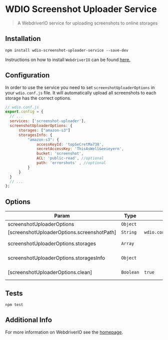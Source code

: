 WDIO Screenshot Uploader Service
=================================

> A WebdriverIO service for uploading screenshots to online storages

## Installation
```console
npm install wdio-screenshot-uploader-service --save-dev
```
Instructions on how to install `WebdriverIO` can be found [here.](http://webdriver.io/guide/getstarted/install.html)

## Configuration

In order to use the service you need to set `screenshotUploaderOptions` in your `wdio.conf.js` file. It will automatically upload all screenshots to each storage has the correct options.

```js
// wdio.conf.js
export.config = {
  // ...
  services: ['screenshot-uploader'],
  screenshotUploaderOptions: {
      storages: ["amazon-s3"]
      storagesInfo: {
          "amazon-s3": {
              accessKeyId: 'topSeCretMa738',
              secretAccessKey: 'ThisAsWell&eeieyern',
              bucket: 'screenshot',
              ACL: 'public-read', //optional
              path: 'errorshots' , //optional
          }
      }
  }
  // ...
};
```

## Options
<a name="Uploaders"></a>

| Param | Type | Default | Description |
| --- | --- | --- | --- |
| screenshotUploaderOptions | <code>Object</code> |  | wdio.config.screenshotUploaderOptions |
| [screenshotUploaderOptions.screenshotPath] | <code>String</code> | <code>wdio.config.screenshotPath</code> | Path of screenshots |
| screenshotUploaderOptions.storages | <code>Array</code> |  | List of storage services to use e.g. ["amazon-s3","google-cloud"] |
| screenshotUploaderOptions.storagesInfo | <code>Object</code> |  | Credentials and additional information for each service |
| [screenshotUploaderOptions.clean] | <code>Boolean</code> | <code>true</code> | Whether or not to remove files from dir on initialization |

## Tests
`npm test`

## Additional Info

For more information on WebdriverIO see the [homepage](http://webdriver.io).
